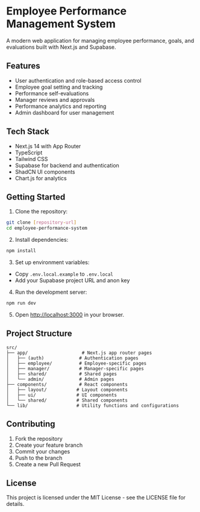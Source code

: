# Employee Performance Management System

A modern web application for managing employee performance, goals, and evaluations built with Next.js and Supabase.

## Features

- User authentication and role-based access control
- Employee goal setting and tracking
- Performance self-evaluations
- Manager reviews and approvals
- Performance analytics and reporting
- Admin dashboard for user management

## Tech Stack

- Next.js 14 with App Router
- TypeScript
- Tailwind CSS
- Supabase for backend and authentication
- ShadCN UI components
- Chart.js for analytics

## Getting Started

1. Clone the repository:
```bash
git clone [repository-url]
cd employee-performance-system
```

2. Install dependencies:
```bash
npm install
```

3. Set up environment variables:
- Copy `.env.local.example` to `.env.local`
- Add your Supabase project URL and anon key

4. Run the development server:
```bash
npm run dev
```

5. Open [http://localhost:3000](http://localhost:3000) in your browser.

## Project Structure

```
src/
├── app/                    # Next.js app router pages
│   ├── (auth)             # Authentication pages
│   ├── employee/          # Employee-specific pages
│   ├── manager/           # Manager-specific pages
│   ├── shared/            # Shared pages
│   └── admin/             # Admin pages
├── components/            # React components
│   ├── layout/           # Layout components
│   ├── ui/               # UI components
│   └── shared/           # Shared components
└── lib/                  # Utility functions and configurations
```

## Contributing

1. Fork the repository
2. Create your feature branch
3. Commit your changes
4. Push to the branch
5. Create a new Pull Request

## License

This project is licensed under the MIT License - see the LICENSE file for details.
